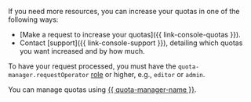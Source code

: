 If you need more resources, you can increase your quotas in one of the following ways:

* [Make a request to increase your quotas]({{ link-console-quotas }}).
* Contact [support]({{ link-console-support }}), detailing which quotas you want increased and by how much.

To have your request processed, you must have the `quota-manager.requestOperator` [role](../iam/roles-reference.md#quota-manager-requestoperator) or higher, e.g., `editor` or `admin`.

You can manage quotas using [{{ quota-manager-name }}](../quota-manager/quickstart.md).